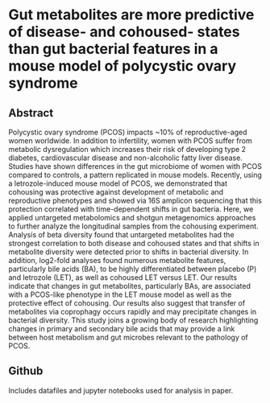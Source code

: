 # Gut metabolites are more predictive of disease- and cohoused- states than gut bacterial features in a mouse model of polycystic ovary syndrome

## Abstract
Polycystic ovary syndrome (PCOS) impacts ~10% of reproductive-aged women worldwide. In addition to infertility, women with PCOS suffer from metabolic dysregulation which increases their risk of developing type 2 diabetes, cardiovascular disease and non-alcoholic fatty liver disease. Studies have shown differences in the gut microbiome of women with PCOS compared to controls, a pattern replicated in mouse models. Recently, using a letrozole-induced mouse model of PCOS, we demonstrated that cohousing was protective against development of metabolic and reproductive phenotypes and showed via 16S amplicon sequencing that this protection correlated with time-dependent shifts in gut bacteria. Here, we applied untargeted metabolomics and shotgun metagenomics approaches to further analyze the longitudinal samples from the cohousing experiment. Analysis of beta diversity found that untargeted metabolites had the strongest correlation to both disease and cohoused states and that shifts in metabolite diversity were detected prior to shifts in bacterial diversity. In addition, log2-fold analyses found numerous metabolite features, particularly bile acids (BA), to be highly differentiated between placebo (P) and letrozole (LET), as well as cohoused LET versus LET. Our results indicate that changes in gut metabolites, particularly BAs, are associated with a PCOS-like phenotype in the LET mouse model as well as the protective effect of cohousing. Our results also suggest that transfer of metabolites via coprophagy occurs rapidly and may precipitate changes in bacterial diversity. This study joins a growing body of research highlighting changes in primary and secondary bile acids  that may provide a link between host metabolism and gut microbes relevant to the pathology of PCOS.

## Github
Includes datafiles and jupyter notebooks used for analysis in paper.

